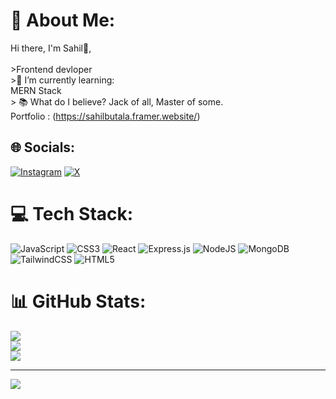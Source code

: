 # 💫 About Me:
Hi there, I'm Sahil👦,<br><br>>Frontend devloper<br>>🌱 I’m currently learning:<br> MERN Stack<br>> 📚 What do I believe? Jack of all, Master of some.<br>Portfolio : (https://sahilbutala.framer.website/)


## 🌐 Socials:
[![Instagram](https://img.shields.io/badge/Instagram-%23E4405F.svg?logo=Instagram&logoColor=white)](https://instagram.com/sahilbutala620) [![X](https://img.shields.io/badge/X-black.svg?logo=X&logoColor=white)](https://x.com/@Sahil06Butala) 

# 💻 Tech Stack:
![JavaScript](https://img.shields.io/badge/javascript-%23323330.svg?style=for-the-badge&logo=javascript&logoColor=%23F7DF1E) ![CSS3](https://img.shields.io/badge/css3-%231572B6.svg?style=for-the-badge&logo=css3&logoColor=white) ![React](https://img.shields.io/badge/react-%2320232a.svg?style=for-the-badge&logo=react&logoColor=%2361DAFB) ![Express.js](https://img.shields.io/badge/express.js-%23404d59.svg?style=for-the-badge&logo=express&logoColor=%2361DAFB) ![NodeJS](https://img.shields.io/badge/node.js-6DA55F?style=for-the-badge&logo=node.js&logoColor=white) ![MongoDB](https://img.shields.io/badge/MongoDB-%234ea94b.svg?style=for-the-badge&logo=mongodb&logoColor=white) ![TailwindCSS](https://img.shields.io/badge/tailwindcss-%2338B2AC.svg?style=for-the-badge&logo=tailwind-css&logoColor=white) ![HTML5](https://img.shields.io/badge/html5-%23E34F26.svg?style=for-the-badge&logo=html5&logoColor=white)
# 📊 GitHub Stats:
![](https://github-readme-stats.vercel.app/api?username=SahilButala&theme=dark&hide_border=false&include_all_commits=false&count_private=false)<br/>
![](https://github-readme-streak-stats.herokuapp.com/?user=SahilButala&theme=dark&hide_border=false)<br/>
![](https://github-readme-stats.vercel.app/api/top-langs/?username=SahilButala&theme=dark&hide_border=false&include_all_commits=false&count_private=false&layout=compact)

---
[![](https://visitcount.itsvg.in/api?id=SahilButala&icon=0&color=0)](https://visitcount.itsvg.in)

<!-- Proudly created with GPRM ( https://gprm.itsvg.in ) -->

<!-- Proudly created with GPRM ( https://gprm.itsvg.in ) -->
<!---
SahilButala/SahilButala is a ✨ special ✨ repository because its `README.md` (this file) appears on your GitHub profile.
You can click the Preview link to take a look at your changes.
--->
